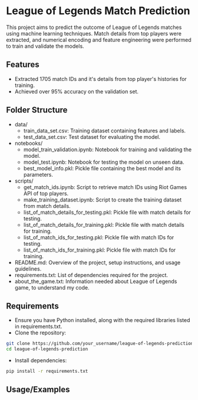 
# League of Legends Match Prediction

This project aims to predict the outcome of League of Legends matches using machine learning techniques. Match details from top players were extracted, and numerical encoding and feature engineering were performed to train and validate the models.



## Features

- Extracted 1705 match IDs and it's details from top player's histories for training.
- Achieved over 95% accuracy on the validation set.

## Folder Structure
- data/
  - train_data_set.csv: Training dataset containing features and labels.
  - test_data_set.csv: Test dataset for evaluating the model.
- notebooks/
  - model_train_validation.ipynb: Notebook for training and validating the model.
  - model_test.ipynb: Notebook for testing the model on unseen data.
  - best_model_info.pkl: Pickle file containing the best model and its parameters.
- scripts/
  - get_match_ids.ipynb: Script to retrieve match IDs using Riot Games API of top players.
  - make_training_dataset.ipynb: Script to create the training dataset from match details.
  - list_of_match_details_for_testing.pkl: Pickle file with match details for testing.
  - list_of_match_details_for_training.pkl: Pickle file with match details for training.
  - list_of_match_ids_for_testing.pkl: Pickle file with match IDs for testing.
  - list_of_match_ids_for_training.pkl: Pickle file with match IDs for training.
- README.md: Overview of the project, setup instructions, and usage guidelines.
- requirements.txt: List of dependencies required for the project.
- about_the_game.txt: Information needed about League of Legends game, to understand my code.
## Requirements
- Ensure you have Python installed, along with the required libraries listed in requirements.txt.
- Clone the repository: 
```bash
git clone https://github.com/your_username/league-of-legends-prediction.git
cd league-of-legends-prediction
```
- Install dependencies:
```bash
pip install -r requirements.txt
```
## Usage/Examples



